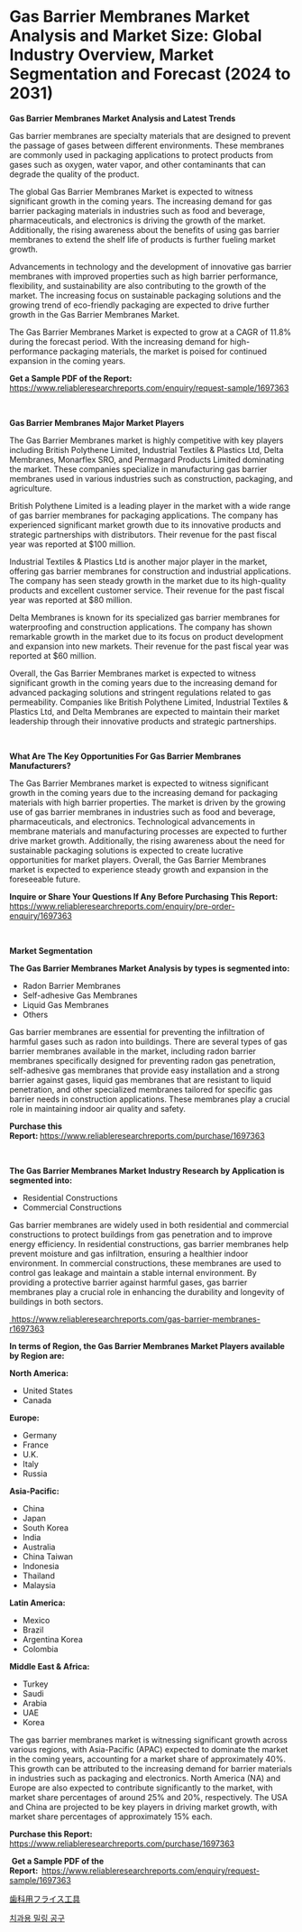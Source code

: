 <p><h1>Gas Barrier Membranes Market Analysis and Market Size: Global Industry Overview, Market Segmentation and Forecast (2024 to 2031)</h1></p><p><strong>Gas Barrier Membranes Market Analysis and Latest Trends</strong></p>
<p><p>Gas barrier membranes are specialty materials that are designed to prevent the passage of gases between different environments. These membranes are commonly used in packaging applications to protect products from gases such as oxygen, water vapor, and other contaminants that can degrade the quality of the product.</p><p>The global Gas Barrier Membranes Market is expected to witness significant growth in the coming years. The increasing demand for gas barrier packaging materials in industries such as food and beverage, pharmaceuticals, and electronics is driving the growth of the market. Additionally, the rising awareness about the benefits of using gas barrier membranes to extend the shelf life of products is further fueling market growth.</p><p>Advancements in technology and the development of innovative gas barrier membranes with improved properties such as high barrier performance, flexibility, and sustainability are also contributing to the growth of the market. The increasing focus on sustainable packaging solutions and the growing trend of eco-friendly packaging are expected to drive further growth in the Gas Barrier Membranes Market.</p><p>The Gas Barrier Membranes Market is expected to grow at a CAGR of 11.8% during the forecast period. With the increasing demand for high-performance packaging materials, the market is poised for continued expansion in the coming years.</p></p>
<p><strong>Get a Sample PDF of the Report:&nbsp;</strong> <a href="https://www.reliableresearchreports.com/enquiry/request-sample/1697363">https://www.reliableresearchreports.com/enquiry/request-sample/1697363</a></p>
<p>&nbsp;</p>
<p><strong>Gas Barrier Membranes Major Market Players</strong></p>
<p><p>The Gas Barrier Membranes market is highly competitive with key players including British Polythene Limited, Industrial Textiles & Plastics Ltd, Delta Membranes, Monarflex SRO, and Permagard Products Limited dominating the market. These companies specialize in manufacturing gas barrier membranes used in various industries such as construction, packaging, and agriculture.</p><p>British Polythene Limited is a leading player in the market with a wide range of gas barrier membranes for packaging applications. The company has experienced significant market growth due to its innovative products and strategic partnerships with distributors. Their revenue for the past fiscal year was reported at $100 million.</p><p>Industrial Textiles & Plastics Ltd is another major player in the market, offering gas barrier membranes for construction and industrial applications. The company has seen steady growth in the market due to its high-quality products and excellent customer service. Their revenue for the past fiscal year was reported at $80 million.</p><p>Delta Membranes is known for its specialized gas barrier membranes for waterproofing and construction applications. The company has shown remarkable growth in the market due to its focus on product development and expansion into new markets. Their revenue for the past fiscal year was reported at $60 million.</p><p>Overall, the Gas Barrier Membranes market is expected to witness significant growth in the coming years due to the increasing demand for advanced packaging solutions and stringent regulations related to gas permeability. Companies like British Polythene Limited, Industrial Textiles & Plastics Ltd, and Delta Membranes are expected to maintain their market leadership through their innovative products and strategic partnerships.</p></p>
<p>&nbsp;</p>
<p><strong>What Are The Key Opportunities For Gas Barrier Membranes Manufacturers?</strong></p>
<p><p>The Gas Barrier Membranes market is expected to witness significant growth in the coming years due to the increasing demand for packaging materials with high barrier properties. The market is driven by the growing use of gas barrier membranes in industries such as food and beverage, pharmaceuticals, and electronics. Technological advancements in membrane materials and manufacturing processes are expected to further drive market growth. Additionally, the rising awareness about the need for sustainable packaging solutions is expected to create lucrative opportunities for market players. Overall, the Gas Barrier Membranes market is expected to experience steady growth and expansion in the foreseeable future.</p></p>
<p><strong>Inquire or Share Your Questions If Any Before Purchasing This Report:</strong> <a href="https://www.reliableresearchreports.com/enquiry/pre-order-enquiry/1697363">https://www.reliableresearchreports.com/enquiry/pre-order-enquiry/1697363</a></p>
<p>&nbsp;</p>
<p><strong>Market Segmentation</strong></p>
<p><strong>The Gas Barrier Membranes Market Analysis by types is segmented into:</strong></p>
<p><ul><li>Radon Barrier Membranes</li><li>Self-adhesive Gas Membranes</li><li>Liquid Gas Membranes</li><li>Others</li></ul></p>
<p><p>Gas barrier membranes are essential for preventing the infiltration of harmful gases such as radon into buildings. There are several types of gas barrier membranes available in the market, including radon barrier membranes specifically designed for preventing radon gas penetration, self-adhesive gas membranes that provide easy installation and a strong barrier against gases, liquid gas membranes that are resistant to liquid penetration, and other specialized membranes tailored for specific gas barrier needs in construction applications. These membranes play a crucial role in maintaining indoor air quality and safety.</p></p>
<p><strong>Purchase this Report:&nbsp;</strong><a href="https://www.reliableresearchreports.com/purchase/1697363">https://www.reliableresearchreports.com/purchase/1697363</a></p>
<p>&nbsp;</p>
<p><strong>The Gas Barrier Membranes Market Industry Research by Application is segmented into:</strong></p>
<p><ul><li>Residential Constructions</li><li>Commercial Constructions</li></ul></p>
<p><p>Gas barrier membranes are widely used in both residential and commercial constructions to protect buildings from gas penetration and to improve energy efficiency. In residential constructions, gas barrier membranes help prevent moisture and gas infiltration, ensuring a healthier indoor environment. In commercial constructions, these membranes are used to control gas leakage and maintain a stable internal environment. By providing a protective barrier against harmful gases, gas barrier membranes play a crucial role in enhancing the durability and longevity of buildings in both sectors.</p></p>
<p><a href="https://www.reliableresearchreports.com/gas-barrier-membranes-r1697363">&nbsp;https://www.reliableresearchreports.com/gas-barrier-membranes-r1697363</a></p>
<p><strong>In terms of Region, the Gas Barrier Membranes Market Players available by Region are:</strong></p>
<p>
    <p> <strong> North America: </strong>
        <ul>
            <li>United States</li>
            <li>Canada</li>
        </ul>
        </p> 
    <p> <strong> Europe: </strong>
        <ul>
            <li>Germany</li>
            <li>France</li>
            <li>U.K.</li>
            <li>Italy</li>
            <li>Russia</li>
        </ul>
        </p> 
    <p> <strong> Asia-Pacific: </strong>
        <ul>
            <li>China</li>
            <li>Japan</li>
            <li>South Korea</li>
            <li>India</li>
            <li>Australia</li>
            <li>China Taiwan</li>
            <li>Indonesia</li>
            <li>Thailand</li>
            <li>Malaysia</li>
        </ul>
        </p> 
    <p> <strong> Latin America: </strong>
        <ul>
            <li>Mexico</li>
            <li>Brazil</li>
            <li>Argentina Korea</li>
            <li>Colombia</li>
        </ul>
        </p> 
    <p> <strong> Middle East & Africa: </strong>
        <ul>
            <li>Turkey</li>
            <li>Saudi</li>
            <li>Arabia</li>
            <li>UAE</li>
            <li>Korea</li>
        </ul>
    </p>
    </p>
<p><p>The gas barrier membranes market is witnessing significant growth across various regions, with Asia-Pacific (APAC) expected to dominate the market in the coming years, accounting for a market share of approximately 40%. This growth can be attributed to the increasing demand for barrier materials in industries such as packaging and electronics. North America (NA) and Europe are also expected to contribute significantly to the market, with market share percentages of around 25% and 20%, respectively. The USA and China are projected to be key players in driving market growth, with market share percentages of approximately 15% each.</p></p>
<p><strong>Purchase this Report: </strong><a href="https://www.reliableresearchreports.com/purchase/1697363">https://www.reliableresearchreports.com/purchase/1697363</a></p>
<p>&nbsp;<strong>Get a Sample PDF of the Report:&nbsp;&nbsp;</strong><a href="https://www.reliableresearchreports.com/enquiry/request-sample/1697363">https://www.reliableresearchreports.com/enquiry/request-sample/1697363</a></p>
<p><strong></strong></p>
<p><p><a href="https://github.com/lababdou/Market-Research-Report-List-3/blob/main/202376541625.md">歯科用フライス工具</a></p><p><a href="https://github.com/jntpkh496620/Market-Research-Report-List-1/blob/main/792673541620.md">치과용 밀링 공구</a></p></p>